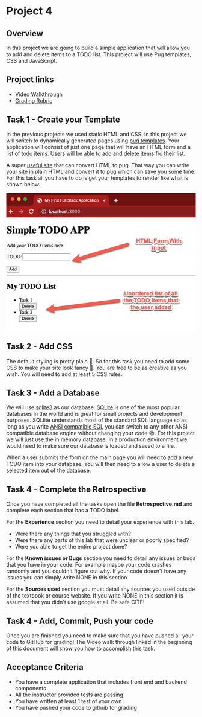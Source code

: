 # Project 4

## Overview

In this project we are going to build a simple application that will allow you
to add and delete items to a TODO list. This project will use Pug templates, CSS
and JavaScript.

## Project links

* [Video Walkthrough]()
* [Grading Rubric](https://shanepanter.com/cs208/grading-rubric.html)

## Task 1 - Create your Template

In the previous projects we used static HTML and CSS. In this project we will
switch to dynamically generated pages using [pug
templates](https://pugjs.org/api/getting-started.html). Your application will
consist of just one page that will have an HTML form and a list of todo items.
Users will be able to add and delete items fro their list.

A super [useful site](https://html-to-pug.com/) that can convert HTML to pug.
That way you can write your site in plain HTML and convert it to pug which can
save you some time. For this task all you have to do is get your templates to
render like what is shown below.

![example1](public/img/example1.png)

## Task 2 - Add CSS

The default styling is pretty plain 🙁. So for this task you need to add some
CSS to make your site look fancy 🎩. You are free to be as creative as you wish.
You will need to add at least 5 CSS rules.

## Task 3 - Add a Database

We will use [sqlite3](https://www.npmjs.com/package/sqlite3) as our database.
[SQLite](https://sqlite.org/index.html) is one of the most popular databases in
the world and is great for small projects and development purposes. SQLlite
understands most of the standard SQL language so as long as you write [ANSI
compatible
SQL](https://blog.ansi.org/2018/10/sql-standard-iso-iec-9075-2016-ansi-x3-135/)
you can switch to any other ANSI compatible database engine without changing
your code 😃. For this project we will just use the in memory database. In a
production environment we would need to make sure our database is loaded and
saved to a file.

When a user submits the form on the main page you will need to add a new TODO
item into your database. You will then need to allow a user to delete a selected
item out of the database.

## Task 4 - Complete the Retrospective

Once you have completed all the tasks open the file **Retrospective.md** and
complete each section that has a TODO label.

For the **Experience** section you need to detail your experience with this lab.

* Were there any things that you struggled with?
* Were there any parts of this lab that were unclear or poorly specified?
* Were you able to get the entire project done?

For the **Known issues or Bugs** section you need to detail any issues or bugs
that you have in your code. For example maybe your code crashes randomly and you
couldn't figure out why. If your code doesn't have any issues you can simply
write NONE in this section.

For the **Sources used** section you must detail any sources you used outside of
the textbook or course website. If you write NONE in this section it is assumed
that you didn't use google at all. Be safe CITE!

## Task 4 - Add, Commit, Push your code

Once you are finished you need to make sure that you have pushed all your code
to GitHub for grading! The Video walk through linked in the beginning of this
document will show you how to accomplish this task.

## Acceptance Criteria

* You have a complete application that includes front end and backend components
* All the instructor provided tests are passing
* You have written at least 1 test of your own
* You have pushed your code to github for grading
